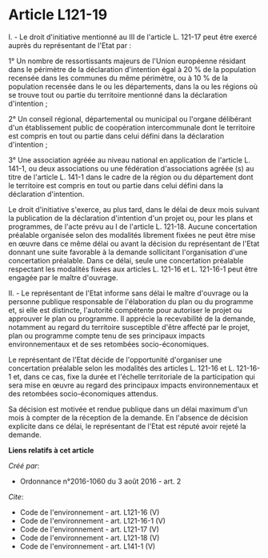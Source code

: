 # Article L121-19

I. - Le droit d'initiative mentionné au III de l'article L. 121-17 peut être exercé auprès du représentant de l'Etat par : 

1° Un nombre de ressortissants majeurs de l'Union européenne résidant dans le périmètre de la déclaration d'intention égal à
20 % de la population recensée dans les communes du même périmètre, ou à 10 % de la population recensée dans le ou les
départements, dans la ou les régions où se trouve tout ou partie du territoire mentionné dans la déclaration d'intention ; 

2° Un conseil régional, départemental ou municipal ou l'organe délibérant d'un établissement public de coopération
intercommunale dont le territoire est compris en tout ou partie dans celui défini dans la déclaration d'intention ; 

3° Une association agréée au niveau national en application de l'article L. 141-1, ou deux associations ou une fédération
d'associations agréée (s) au titre de l'article L. 141-1 dans le cadre de la région ou du département dont le territoire est
compris en tout ou partie dans celui défini dans la déclaration d'intention. 

Le droit d'initiative s'exerce, au plus tard, dans le délai de deux mois suivant la publication de la déclaration d'intention
d'un projet ou, pour les plans et programmes, de l'acte prévu au I de l'article L. 121-18. Aucune concertation préalable
organisée selon des modalités librement fixées ne peut être mise en œuvre dans ce même délai ou avant la décision du
représentant de l'Etat donnant une suite favorable à la demande sollicitant l'organisation d'une concertation préalable. Dans
ce délai, seule une concertation préalable respectant les modalités fixées aux articles L. 121-16 et L. 121-16-1 peut être
engagée par le maître d'ouvrage. 

II. - Le représentant de l'Etat informe sans délai le maître d'ouvrage ou la personne publique responsable de l'élaboration
du plan ou du programme et, si elle est distincte, l'autorité compétente pour autoriser le projet ou approuver le plan ou
programme. Il apprécie la recevabilité de la demande, notamment au regard du territoire susceptible d'être affecté par le
projet, plan ou programme compte tenu de ses principaux impacts environnementaux et de ses retombées socio-économiques. 

Le représentant de l'Etat décide de l'opportunité d'organiser une concertation préalable selon les modalités des articles L.
121-16 et L. 121-16-1 et, dans ce cas, fixe la durée et l'échelle territoriale de la participation qui sera mise en œuvre au
regard des principaux impacts environnementaux et des retombées socio-économiques attendus. 

Sa décision est motivée et rendue publique dans un délai maximum d'un mois à compter de la réception de la demande. En
l'absence de décision explicite dans ce délai, le représentant de l'Etat est réputé avoir rejeté la demande.

**Liens relatifs à cet article**

_Créé par_:

  - Ordonnance n°2016-1060 du 3 août 2016 - art. 2

_Cite_:

  - Code de l'environnement - art. L121-16 (V)
  - Code de l'environnement - art. L121-16-1 (V)
  - Code de l'environnement - art. L121-17 (V)
  - Code de l'environnement - art. L121-18 (V)
  - Code de l'environnement - art. L141-1 (V)
